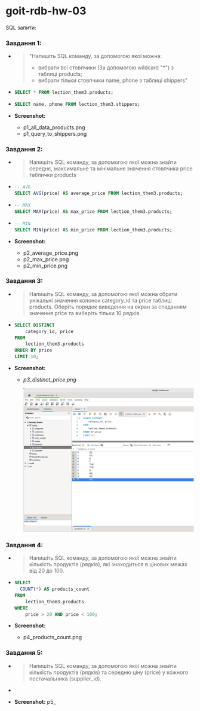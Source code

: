 # goit-rdb-hw-03

SQL запити:

### Завдання 1:

- > "Напишіть SQL команду, за допомогою якої можна:
  >
  > - вибрати всі стовпчики (За допомогою wildcard "\*") з таблиці products;
  > - вибрати тільки стовпчики name, phone з таблиці shippers"

- ```sql
  SELECT * FROM lection_them3.products;
  ```
- ```sql
  SELECT name, phone FROM lection_them3.shippers;
  ```

- **Screenshot:**
  - p1_all_data_products.png
  - p1_query_to_shippers.png

### Завдання 2:

- > Напишіть SQL команду, за допомогою якої можна знайти середнє, максимальне та мінімальне значення стовпчика price таблички products

- ```sql
  -- AVG
  SELECT AVG(price) AS average_price FROM lection_them3.products;
  ```
- ```sql
  -- MAX
  SELECT MAX(price) AS max_price FROM lection_them3.products;
  ```
- ```sql
  -- MIN
  SELECT MIN(price) AS min_price FROM lection_them3.products;
  ```

- **Screenshot:**
  - p2_average_price.png
  - p2_max_price.png
  - p2_min_price.png

### Завдання 3:

- > Напишіть SQL команду, за допомогою якої можна обрати унікальні значення колонок category_id та price таблиці products. Оберіть порядок виведення на екран за спаданням значення price та виберіть тільки 10 рядків.

- ```sql
  SELECT DISTINCT
      category_id, price
  FROM
      lection_them3.products
  ORDER BY price
  LIMIT 10;
  ```

- **Screenshot:**

  - _p3_distinct_price.png_

    ![](./p3_distinct_price.png "p3_distinct_price.png")

### Завдання 4:

- > Напишіть SQL команду, за допомогою якої можна знайти кількість продуктів (рядків), які знаходиться в цінових межах від 20 до 100.

- ```sql
  SELECT
    COUNT(*) AS products_count
  FROM
      lection_them3.products
  WHERE
      price > 20 AND price < 100;
  ```

- **Screenshot:**
  - p4_products_count.png

### Завдання 5:

- > Напишіть SQL команду, за допомогою якої можна знайти кількість продуктів (рядків) та середню ціну (price) у кожного постачальника (supplier_id).

- ```sql

  ```

- **Screenshot:** p5\_
